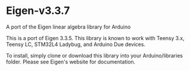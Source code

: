 # Eigen-v3.3.7
A port of the Eigen linear algebra library for Arduino

This is a port of Eigen 3.3.5. This library is known to work with Teensy 3.x, Teensy LC, STM32L4 Ladybug, and Arduino Due devices.

To install, simply clone or download this library into your Arduino/libraries folder. Please see Eigen's website for documentation.
